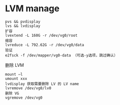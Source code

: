 # LVM manage

```text
pvs && pvdisplay
lvs && lvdisplay
扩容
lvextend -L 160G -r /dev/vg0/root
缩容
lvreduce -L 792.62G -r /dev/vg0/data
验证
e2fsck -f /dev/mapper/vg0-data （可选-y选项，跳过确认）
```

删除 LVM

```text
mount –l
umount xxx
lvdisplay 获取需要删除 LV 的 LV name
lvremove /dev/vg0/lv0
删除 VG
vgremove /dev/vg0
```

